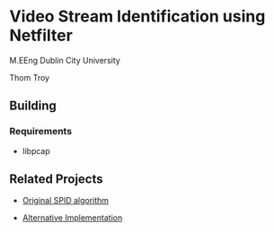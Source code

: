 # Video Stream Identification using Netfilter

M.EEng Dublin City University

Thom Troy

## Building

### Requirements

* libpcap


## Related Projects

* [Original SPID algorithm](http://sourceforge.net/projects/spid/)

* [Alternative Implementation](https://github.com/cit/Spid)

